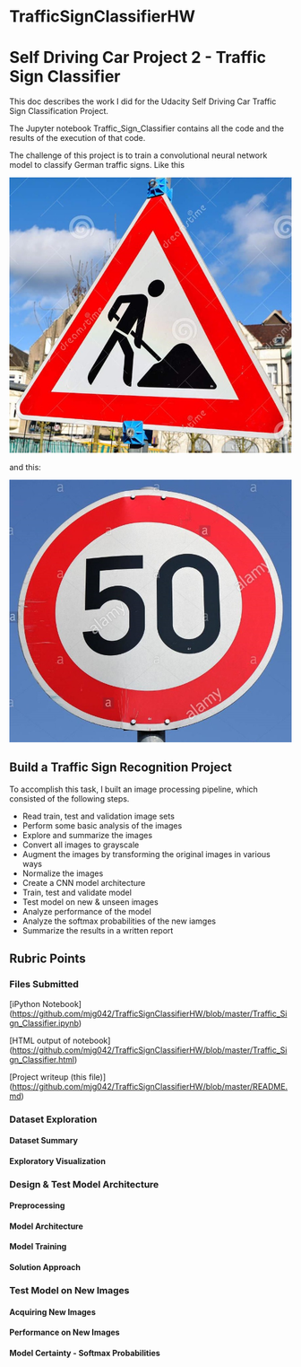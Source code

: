 # TrafficSignClassifierHW

# Self Driving Car Project 2 - Traffic Sign Classifier
This doc describes the work I did for the Udacity Self Driving Car Traffic Sign Classification Project.

The Jupyter notebook Traffic_Sign_Classifier contains all the code and the results of the 
execution of that code.

The challenge of this project is to train a convolutional neural network model to classify German traffic signs. Like this

[//]: # (Image References)

[image1]: ./origImages/german_1.jpg "Road Work"
[image2]: ./origImages/speed50.jpg "Speed Limit 50kph"

![Road Work][image1]

and this:

![Speed Limit 50kph][image2]

## Build a Traffic Sign Recognition Project

To accomplish this task, I built an image processing pipeline, which consisted of the following steps.

* Read train, test and validation image sets
* Perform some basic analysis of the images
* Explore and summarize the images
* Convert all images to grayscale
* Augment the images by transforming the original images in various ways
* Normalize the images
* Create a CNN model architecture
* Train, test and validate model
* Test model on new & unseen images
* Analyze performance of the model
* Analyze the softmax probabilities of the new iamges
* Summarize the results in a written report

## Rubric Points

### Files Submitted


[iPython Notebook]
(https://github.com/mjg042/TrafficSignClassifierHW/blob/master/Traffic_Sign_Classifier.ipynb)

[HTML output of notebook]
(https://github.com/mjg042/TrafficSignClassifierHW/blob/master/Traffic_Sign_Classifier.html)

[Project writeup (this file)]
(https://github.com/mjg042/TrafficSignClassifierHW/blob/master/README.md)

### Dataset Exploration

#### Dataset Summary
#### Exploratory Visualization



### Design & Test Model Architecture

#### Preprocessing
#### Model Architecture
#### Model Training
#### Solution Approach


### Test Model on New Images

#### Acquiring New Images
#### Performance on New Images
#### Model Certainty - Softmax Probabilities



